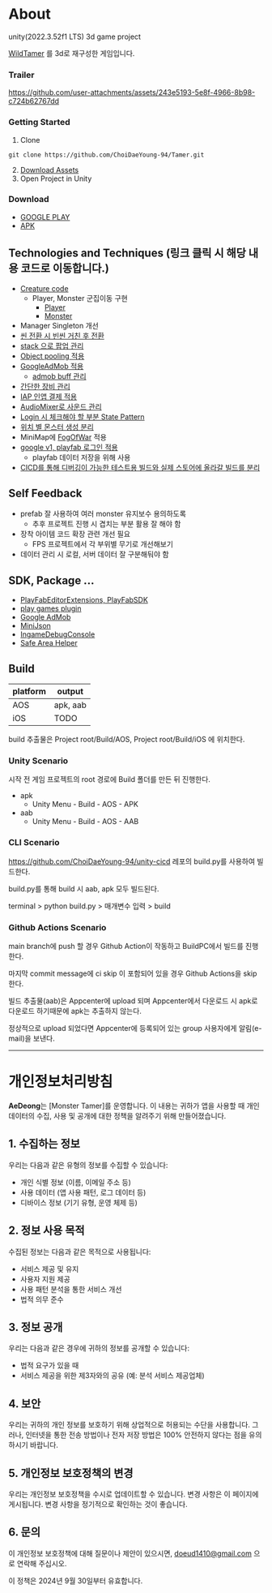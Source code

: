 # About

unity(2022.3.52f1 LTS) 3d game project

[WildTamer](https://play.google.com/store/apps/details?id=com.percent.wildtamer&hl=ko) 를 3d로 재구성한 게임입니다.


### Trailer

https://github.com/user-attachments/assets/243e5193-5e8f-4966-8b98-c724b62767dd


### Getting Started

1. Clone
~~~
git clone https://github.com/ChoiDaeYoung-94/Tamer.git
~~~
2. [Download Assets](https://drive.google.com/file/d/1Uf0BY7eUKvNS3aNMrFp-G1Bj6n61p1Fk/view?usp=sharing)
3. Open Project in Unity


### Download

- [GOOGLE PLAY](https://play.google.com/store/apps/details?id=com.AeDeong.MonsterTamer)
- [APK](https://drive.google.com/file/d/1QRBccQp2nN7IfOA2lUJiDJoxs_siM7ew/view?usp=sharing)


## Technologies and Techniques (링크 클릭 시 해당 내용 코드로 이동합니다.)

- [Creature code](https://github.com/ChoiDaeYoung-94/Tamer/tree/main/Assets/03.%20Objects/Creature)
  - Player, Monster 군집이동 구현
    - [Player](https://github.com/ChoiDaeYoung-94/Tamer/blob/main/Assets/03.%20Objects/Creature/Player/Player.cs)
    - [Monster](https://github.com/ChoiDaeYoung-94/Tamer/blob/main/Assets/03.%20Objects/Creature/Monsters/Monster.cs)
- Manager Singleton 개선
- [씬 전환 시 빈씬 거친 후 전환](https://github.com/ChoiDaeYoung-94/Tamer/blob/main/Assets/02.%20Scripts/Managers/SceneManager.cs)
- [stack 으로 팝업 관리](https://github.com/ChoiDaeYoung-94/Tamer/blob/main/Assets/02.%20Scripts/Managers/PopupManager.cs)
- [Object pooling 적용](https://github.com/ChoiDaeYoung-94/Tamer/blob/main/Assets/02.%20Scripts/Managers/PoolManager.cs)
- [GoogleAdMob 적용](https://github.com/ChoiDaeYoung-94/Tamer/blob/main/Assets/02.%20Scripts/Managers/GoogleAdMobManager.cs)
  - [admob buff 관리](https://github.com/ChoiDaeYoung-94/Tamer/blob/main/Assets/03.%20Objects/BuffingMan/BuffingMan.cs)
- [간단한 장비 관리](https://github.com/ChoiDaeYoung-94/Tamer/blob/main/Assets/02.%20Scripts/Managers/EquipmentManager.cs)
- [IAP 인앱 결제 적용](https://github.com/ChoiDaeYoung-94/Tamer/blob/main/Assets/02.%20Scripts/Managers/IAPManager.cs)
- [AudioMixer로 사운드 관리](https://github.com/ChoiDaeYoung-94/Tamer/blob/main/Assets/02.%20Scripts/Managers/SoundManager.cs)
- [Login 시 체크해야 할 부분 State Pattern](https://github.com/ChoiDaeYoung-94/Tamer/blob/main/Assets/02.%20Scripts/Main/LoginCheck.cs)
- [위치 별 몬스터 생성 분리](https://github.com/ChoiDaeYoung-94/Tamer/blob/main/Assets/02.%20Scripts/Game/MonsterGenerator.cs)
- MiniMap에 [FogOfWar](https://github.com/MicKami/FogOfWar) 적용
- [google v1, playfab 로그인 적용](https://github.com/ChoiDaeYoung-94/Tamer/blob/main/Assets/03.%20Objects/LoginCanvas/Login.cs)
  - playfab 데이터 저장을 위해 사용
- [CICD를 통해 디버깅이 가능한 테스트용 빌드와 실제 스토어에 올라갈 빌드를 분리](https://github.com/ChoiDaeYoung-94/Tamer/blob/main/Assets/02.%20Scripts/Editor/BuildScript.cs)


## Self Feedback
- prefab 잘 사용하여 여러 monster 유지보수 용의하도록
  - 추후 프로젝트 진행 시 겹치는 부분 활용 잘 해야 함
- 장착 아이템 코드 확장 관련 개선 필요
    - FPS 프로젝트에서 각 부위별 무기로 개선해보기
- 데이터 관리 시 로컬, 서버 데이터 잘 구분해둬야 함


## SDK, Package ...

- [PlayFabEditorExtensions, PlayFabSDK](https://docs.microsoft.com/ko-kr/gaming/playfab/sdks/unity3d/installing-unity3d-sdk)
- [play games plugin](https://github.com/playgameservices/play-games-plugin-for-unity/releases)
- [Google AdMob](https://developers.google.com/admob/android/quick-start?hl=ko)
- [MiniJson ](https://github.com/Unity-Technologies/UnityCsReference/blob/master/External/JsonParsers/MiniJson/MiniJSON.cs)
- [IngameDebugConsole](https://assetstore.unity.com/packages/tools/gui/in-game-debug-console-68068)
- [Safe Area Helper](https://assetstore.unity.com/packages/tools/gui/safe-area-helper-130488)


## Build

| platform  | output   |
| --------- | -------- |
| AOS       | apk, aab |
| iOS       |   TODO   |

build 추출물은 Project root/Build/AOS, Project root/Build/iOS 에 위치한다.


### Unity Scenario

시작 전 게임 프로젝트의 root 경로에 Build 폴더를 만든 뒤 진행한다.

- apk
  - Unity Menu - Build - AOS - APK
- aab
  - Unity Menu - Build - AOS - AAB


### CLI Scenario

https://github.com/ChoiDaeYoung-94/unity-cicd 레포의 build.py를 사용하여 빌드한다.

build.py를 통해 build 시 aab, apk 모두 빌드된다.

terminal > python build.py > 매개변수 입력 > build


### Github Actions Scenario

main branch에 push 할 경우 Github Action이 작동하고 BuildPC에서 빌드를 진행한다.

마지막 commit message에 ci skip 이 포함되어 있을 경우 Github Actions을 skip 한다.

빌드 추출물(aab)은 Appcenter에 upload 되며 Appcenter에서 다운로드 시 apk로 다운로드 하기때문에 apk는 추출하지 않는다.

정상적으로 upload 되었다면 Appcenter에 등록되어 있는 group 사용자에게 알림(e-mail)을 보낸다.


---


# 개인정보처리방침

**AeDeong**는 [Monster Tamer]를 운영합니다. 이 내용는 귀하가 앱을 사용할 때 개인 데이터의 수집, 사용 및 공개에 대한 정책을 알려주기 위해 만들어졌습니다.

## 1. 수집하는 정보

우리는 다음과 같은 유형의 정보를 수집할 수 있습니다:
- 개인 식별 정보 (이름, 이메일 주소 등)
- 사용 데이터 (앱 사용 패턴, 로그 데이터 등)
- 디바이스 정보 (기기 유형, 운영 체제 등)

## 2. 정보 사용 목적

수집된 정보는 다음과 같은 목적으로 사용됩니다:
- 서비스 제공 및 유지
- 사용자 지원 제공
- 사용 패턴 분석을 통한 서비스 개선
- 법적 의무 준수

## 3. 정보 공개

우리는 다음과 같은 경우에 귀하의 정보를 공개할 수 있습니다:
- 법적 요구가 있을 때
- 서비스 제공을 위한 제3자와의 공유 (예: 분석 서비스 제공업체)

## 4. 보안

우리는 귀하의 개인 정보를 보호하기 위해 상업적으로 허용되는 수단을 사용합니다. 그러나, 인터넷을 통한 전송 방법이나 전자 저장 방법은 100% 안전하지 않다는 점을 유의하시기 바랍니다.

## 5. 개인정보 보호정책의 변경

우리는 개인정보 보호정책을 수시로 업데이트할 수 있습니다. 변경 사항은 이 페이지에 게시됩니다. 변경 사항을 정기적으로 확인하는 것이 좋습니다.

## 6. 문의

이 개인정보 보호정책에 대해 질문이나 제안이 있으시면, doeud1410@gmail.com 으로 연락해 주십시오.

이 정책은 2024년 9월 30일부터 유효합니다.
